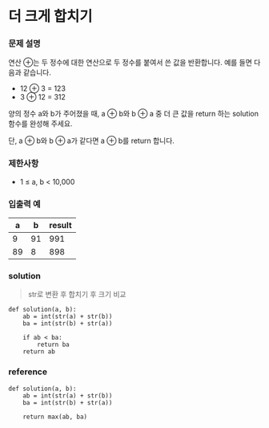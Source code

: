 # 더 크게 합치기

### 문제 설명
연산 ⊕는 두 정수에 대한 연산으로 두 정수를 붙여서 쓴 값을 반환합니다. 예를 들면 다음과 같습니다.
* 12 ⊕ 3 = 123
* 3 ⊕ 12 = 312

양의 정수 a와 b가 주어졌을 때, a ⊕ b와 b ⊕ a 중 더 큰 값을 return 하는 solution 함수를 완성해 주세요.

단, a ⊕ b와 b ⊕ a가 같다면 a ⊕ b를 return 합니다.

### 제한사항
* 1 ≤ a, b < 10,000

### 입출력 예
|a|	b|	result|
|-|-|--|
|9|	91|	991|
|89|	8|	898|

### solution
> str로 변환 후 합치기 후 크기 비교
```
def solution(a, b):
    ab = int(str(a) + str(b))
    ba = int(str(b) + str(a))
    
    if ab < ba:
        return ba
    return ab
```

### reference
```
def solution(a, b):
    ab = int(str(a) + str(b))
    ba = int(str(b) + str(a))

	return max(ab, ba)
```